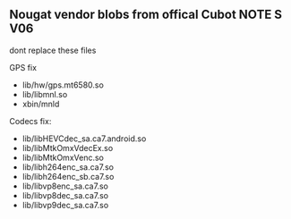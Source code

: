 Nougat vendor blobs from offical Cubot NOTE S V06
---------------
dont replace these files

GPS fix
- lib/hw/gps.mt6580.so
- lib/libmnl.so
- xbin/mnld

Codecs fix:
- lib/libHEVCdec_sa.ca7.android.so
- lib/libMtkOmxVdecEx.so
- lib/libMtkOmxVenc.so
- lib/libh264enc_sa.ca7.so
- lib/libh264enc_sb.ca7.so
- lib/libvp8enc_sa.ca7.so
- lib/libvp8dec_sa.ca7.so
- lib/libvp9dec_sa.ca7.so